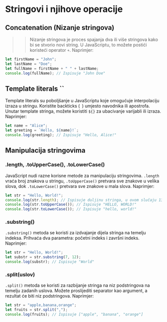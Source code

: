 # Stringovi i njihove operacije

## Concatenation (Nizanje stringova)

>> Nizanje stringova je proces spajanja dva ili više stringova kako bi se stvorio novi string. U JavaScriptu, to možete postići koristeći operator `+`. Naprimjer:

```js
let firstName = "John";
let lastName = "Doe";
let fullName = firstName + " " + lastName;
console.log(fullName); // Ispisuje "John Doe"
```

## Template literals ``

Template literals su poboljšanje u JavaScriptu koje omogućuje interpolaciju izraza u stringu. Koristite backticks (` `) umjesto navodnika ili apostrofa. Unutar template stringa, možete koristiti `${}` za ubacivanje varijabli ili izraza. Naprimjer:

```js
let name = "Alice";
let greeting = `Hello, ${name}!`;
console.log(greeting); // Ispisuje "Hello, Alice!"
```

## Manipulacija stringovima

### .length, .toUpperCase(), .toLowerCase()

JavaScript nudi razne korisne metode za manipulaciju stringovima. `.length` vraća broj znakova u stringu, `.toUpperCase()` pretvara sve znakove u velika slova, dok `.toLowerCase()` pretvara sve znakove u mala slova. Naprimjer:

```js
let str = "Hello, World!";
console.log(str.length); // Ispisuje duljinu stringa, u ovom slučaju 13
console.log(str.toUpperCase()); // Ispisuje "HELLO, WORLD!"
console.log(str.toLowerCase()); // Ispisuje "hello, world!"
```

### .substring()

`.substring()` metoda se koristi za izdvajanje dijela stringa na temelju indeksa. Prihvaća dva parametra: početni indeks i završni indeks. Naprimjer:

```js
let str = "Hello, World!";
let substr = str.substring(7, 12);
console.log(substr); // Ispisuje "World"
```

### .split(uslov)

`.split()` metoda se koristi za razbijanje stringa na niz podstringova na temelju zadanih uslova. Možete proslijediti separator kao argument, a rezultat će biti niz podstringova. Naprimjer:

```js
let str = "apple,banana,orange";
let fruits = str.split(",");
console.log(fruits); // Ispisuje ["apple", "banana", "orange"]
```

